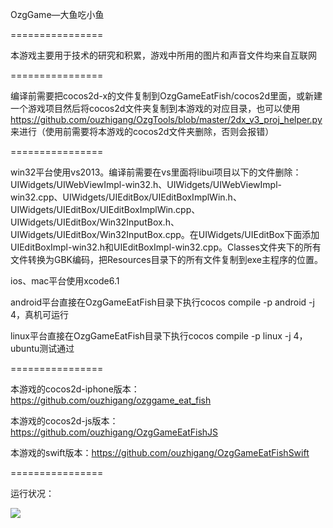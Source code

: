 OzgGame—大鱼吃小鱼

================

本游戏主要用于技术的研究和积累，游戏中所用的图片和声音文件均来自互联网

================

编译前需要把cocos2d-x的文件复制到OzgGameEatFish/cocos2d里面，或新建一个游戏项目然后将cocos2d文件夹复制到本游戏的对应目录，也可以使用 https://github.com/ouzhigang/OzgTools/blob/master/2dx_v3_proj_helper.py 来进行（使用前需要将本游戏的cocos2d文件夹删除，否则会报错）

================

win32平台使用vs2013。编译前需要在vs里面将libui项目以下的文件删除：UIWidgets/UIWebViewImpl-win32.h、UIWidgets/UIWebViewImpl-win32.cpp、UIWidgets/UIEditBox/UIEditBoxImplWin.h、UIWidgets/UIEditBox/UIEditBoxImplWin.cpp、UIWidgets/UIEditBox/Win32InputBox.h、UIWidgets/UIEditBox/Win32InputBox.cpp。在UIWidgets/UIEditBox下面添加UIEditBoxImpl-win32.h和UIEditBoxImpl-win32.cpp。Classes文件夹下的所有文件转换为GBK编码，把Resources目录下的所有文件复制到exe主程序的位置。

ios、mac平台使用xcode6.1

android平台直接在OzgGameEatFish目录下执行cocos compile -p android -j 4，真机可运行

linux平台直接在OzgGameEatFish目录下执行cocos compile -p linux -j 4，ubuntu测试通过

================

本游戏的cocos2d-iphone版本：https://github.com/ouzhigang/ozggame_eat_fish

本游戏的cocos2d-js版本：https://github.com/ouzhigang/OzgGameEatFishJS

本游戏的swift版本：https://github.com/ouzhigang/OzgGameEatFishSwift

================

运行状况：

![](https://raw.github.com/ouzhigang/OzgGameEatFish/master/screenshot.jpg)
